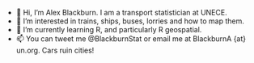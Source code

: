 - 👋 Hi, I’m Alex Blackburn. I am a transport statistician at UNECE.
- 👀 I’m interested in trains, ships, buses, lorries and how to map them. 
- 🌱 I’m currently learning R, and particularly R geospatial.
- 📫 You can tweet me @BlackburnStat or email me at BlackburnA {at} un.org. Cars ruin cities!

<!---
blackburnstat/blackburnstat is a ✨ special ✨ repository because its `README.md` (this file) appears on your GitHub profile.
You can click the Preview link to take a look at your changes.
--->
